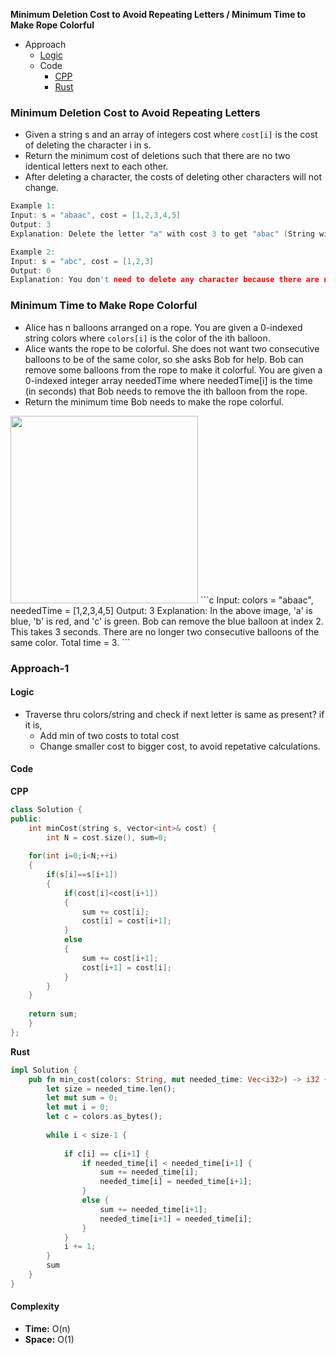 **Minimum Deletion Cost to Avoid Repeating Letters / Minimum Time to Make Rope Colorful**
- Approach
  - [Logic](#l)
  - Code
    - [CPP](#cpp)
    - [Rust](#rs)

### Minimum Deletion Cost to Avoid Repeating Letters
- Given a string s and an array of integers cost where `cost[i]` is the cost of deleting the character i in s.
- Return the minimum cost of deletions such that there are no two identical letters next to each other.
- After deleting a character, the costs of deleting other characters will not change.
```c
Example 1:
Input: s = "abaac", cost = [1,2,3,4,5]
Output: 3
Explanation: Delete the letter "a" with cost 3 to get "abac" (String without two identical letters next to each other).

Example 2:
Input: s = "abc", cost = [1,2,3]
Output: 0
Explanation: You don't need to delete any character because there are no identical letters next to each other.
```

### Minimum Time to Make Rope Colorful
- Alice has n balloons arranged on a rope. You are given a 0-indexed string colors where `colors[i]` is the color of the ith balloon.
- Alice wants the rope to be colorful. She does not want two consecutive balloons to be of the same color, so she asks Bob for help. Bob can remove some balloons from the rope to make it colorful. You are given a 0-indexed integer array neededTime where neededTime[i] is the time (in seconds) that Bob needs to remove the ith balloon from the rope.
- Return the minimum time Bob needs to make the rope colorful.
<img src=https://assets.leetcode.com/uploads/2021/12/13/ballon1.jpg width=300 />
```c
Input: colors = "abaac", neededTime = [1,2,3,4,5]
Output: 3
Explanation: In the above image, 'a' is blue, 'b' is red, and 'c' is green.
Bob can remove the blue balloon at index 2. This takes 3 seconds.
There are no longer two consecutive balloons of the same color. Total time = 3.
```

### Approach-1
#### Logic
- Traverse thru colors/string and check if next letter is same as present? if it is,
  - Add min of two costs to total cost
  - Change smaller cost to bigger cost, to avoid repetative calculations.
#### Code
**CPP**
```cpp
class Solution {
public:
    int minCost(string s, vector<int>& cost) {
        int N = cost.size(), sum=0;
        
    for(int i=0;i<N;++i)
    {
        if(s[i]==s[i+1])
        {
            if(cost[i]<cost[i+1])
            {
                sum += cost[i];
                cost[i] = cost[i+1];
            }
            else
            {
                sum += cost[i+1];
                cost[i+1] = cost[i];
            }
        }
    }
    
    return sum;
    }
};
```
**Rust**
```rs
impl Solution {
    pub fn min_cost(colors: String, mut needed_time: Vec<i32>) -> i32 {
        let size = needed_time.len();
        let mut sum = 0;
        let mut i = 0;
        let c = colors.as_bytes();
        
        while i < size-1 {
        
            if c[i] == c[i+1] {
                if needed_time[i] < needed_time[i+1] {
                    sum += needed_time[i];
                    needed_time[i] = needed_time[i+1];
                }
                else {
                    sum += needed_time[i+1];
                    needed_time[i+1] = needed_time[i];
                }
            }
            i += 1;
        }
        sum
    }
}
```

<a name=co></a>
#### Complexity
- **Time:** O(n)
- **Space:** O(1)
